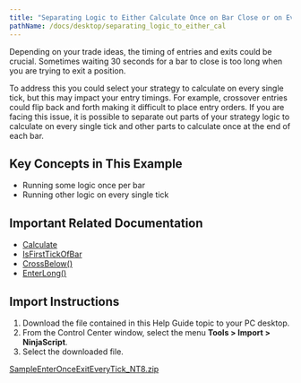 ```yaml
---
title: "Separating Logic to Either Calculate Once on Bar Close or on Every Tick"
pathName: /docs/desktop/separating_logic_to_either_cal
---
```


Depending on your trade ideas, the timing of entries and exits could be crucial. Sometimes waiting 30 seconds for a bar to close is too long when you are trying to exit a position. 

To address this you could select your strategy to calculate on every single tick, but this may impact your entry timings. For example, crossover entries could flip back and forth making it difficult to place entry orders. If you are facing this issue, it is possible to separate out parts of your strategy logic to calculate on every single tick and other parts to calculate once at the end of each bar.

## Key Concepts in This Example

- Running some logic once per bar
- Running other logic on every single tick

## Important Related Documentation

- [Calculate](/docs/desktop/calculate)
- [IsFirstTickOfBar](/docs/desktop/isfirsttickofbar)
- [CrossBelow()](/docs/desktop/crossbelow)
- [EnterLong()](/docs/desktop/enterlong)

## Import Instructions

1. Download the file contained in this Help Guide topic to your PC desktop.
2. From the Control Center window, select the menu **Tools > Import > NinjaScript**.
3. Select the downloaded file.

[SampleEnterOnceExitEveryTick_NT8.zip](https://ninjatrader.com/support/helpGuides/nt8/samples/SampleEnterOnceExitEveryTick_NT8.zip)

